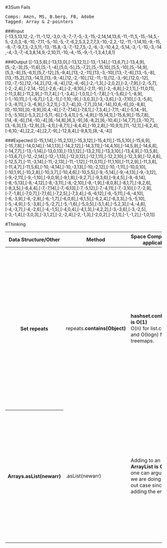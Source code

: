 #3Sum Fails
<pre>
Comps: Amzn, MS, B.berg, FB, Adobe
Tagged: Array & 2-pointers
</pre>

###Input
[-13,5,13,12,-2,-11,-1,12,-3,0,-3,-7,-7,-5,-3,-15,-2,14,14,13,6,-11,-11,5,-15,-14,5,-5,-2,0,3,-8,-10,-7,11,-5,-10,-5,-7,-6,2,5,3,2,7,7,3,-10,-2,2,-12,-11,-1,14,10,-9,-15,-8,-7,-9,7,3,-2,5,11,-13,-15,8,-3,-7,-12,7,5,-2,-6,-3,-10,4,2,-5,14,-3,-1,-10,-3,-14,-4,-3,-7,-4,3,8,14,9,-2,10,11,-10,-4,-15,-9,-1,-1,3,4,1,8,1]



###Output
[[-13,5,8],[-13,13,0],[-13,12,1],[-13,-1,14],[-13,6,7],[-13,4,9],[5,-2,-3],[5,-11,6],[5,-1,-4],[5,0,-5],[5,-7,2],[5,-15,10],[5,5,-10],[5,-14,9],[5,3,-8],[5,-6,1],[5,7,-12],[5,-9,4],[13,-2,-11],[13,-3,-10],[13,-7,-6],[13,-5,-8],[13,-15,2],[13,-14,1],[13,-9,-4],[12,-2,-10],[12,-11,-1],[12,-3,-9],[12,0,-12],[12,-7,-5],[12,-14,2],[12,-8,-4],[12,-6,-6],[-2,-1,3],[-2,0,2],[-2,-7,9],[-2,-5,7],[-2,-2,4],[-2,14,-12],[-2,6,-4],[-2,-8,10],[-2,11,-9],[-2,-6,8],[-2,1,1],[-11,0,11],[-11,3,8],[-11,2,9],[-11,7,4],[-1,-3,4],[-1,0,1],[-1,-7,8],[-1,-5,6],[-1,-8,9],[-1,-10,11],[-1,-6,7],[-1,2,-1],[-1,10,-9],[-3,0,3],[-3,-3,6],[-3,-7,10],[-3,-5,8],[-3,-8,11],[-3,-6,9],[-3,2,1],[-3,7,-4],[0,-7,7],[0,14,-14],[0,6,-6],[0,-8,8],[0,-10,10],[0,-9,9],[0,4,-4],[-7,-7,14],[-7,6,1],[-7,3,4],[-7,11,-4],[-5,14,-9],[-5,-5,10],[-5,3,2],[-5,11,-6],[-5,4,1],[-5,-4,9],[-15,14,1],[-15,6,9],[-15,7,8],[14,-8,-6],[14,-10,-4],[6,-14,8],[6,3,-9],[6,-8,2],[6,-10,4],[-14,7,7],[3,-10,7],[3,-6,3],[3,-12,9],[3,-4,1],[-8,7,1],[-8,4,4],[-10,2,8],[-10,9,1],[11,-12,1],[-6,2,4],[-6,10,-4],[2,2,-4],[2,7,-9],[-12,8,4],[-9,8,1],[8,-4,-4]]


###Expected
[[-15,1,14],[-15,2,13],[-15,3,12],[-15,4,11],[-15,5,10],[-15,6,9],[-15,7,8],[-14,0,14],[-14,1,13],[-14,2,12],[-14,3,11],[-14,4,10],[-14,5,9],[-14,6,8],[-14,7,7],[-13,-1,14],[-13,0,13],[-13,1,12],[-13,2,11],[-13,3,10],[-13,4,9],[-13,5,8],[-13,6,7],[-12,-2,14],[-12,-1,13],[-12,0,12],[-12,1,11],[-12,2,10],[-12,3,9],[-12,4,8],[-12,5,7],[-11,-3,14],[-11,-2,13],[-11,-1,12],[-11,0,11],[-11,1,10],[-11,2,9],[-11,3,8],[-11,4,7],[-11,5,6],[-10,-4,14],[-10,-3,13],[-10,-2,12],[-10,-1,11],[-10,0,10],[-10,1,9],[-10,2,8],[-10,3,7],[-10,4,6],[-10,5,5],[-9,-5,14],[-9,-4,13],[-9,-3,12],[-9,-2,11],[-9,-1,10],[-9,0,9],[-9,1,8],[-9,2,7],[-9,3,6],[-9,4,5],[-8,-6,14],[-8,-5,13],[-8,-4,12],[-8,-3,11],[-8,-2,10],[-8,-1,9],[-8,0,8],[-8,1,7],[-8,2,6],[-8,3,5],[-8,4,4],[-7,-7,14],[-7,-6,13],[-7,-5,12],[-7,-4,11],[-7,-3,10],[-7,-2,9],[-7,-1,8],[-7,0,7],[-7,1,6],[-7,2,5],[-7,3,4],[-6,-6,12],[-6,-5,11],[-6,-4,10],[-6,-3,9],[-6,-2,8],[-6,-1,7],[-6,0,6],[-6,1,5],[-6,2,4],[-6,3,3],[-5,-5,10],[-5,-4,9],[-5,-3,8],[-5,-2,7],[-5,-1,6],[-5,0,5],[-5,1,4],[-5,2,3],[-4,-4,8],[-4,-3,7],[-4,-2,6],[-4,-1,5],[-4,0,4],[-4,1,3],[-4,2,2],[-3,-3,6],[-3,-2,5],[-3,-1,4],[-3,0,3],[-3,1,2],[-2,-2,4],[-2,-1,3],[-2,0,2],[-2,1,1],[-1,-1,2],[-1,0,1]]





#Thinking
<table>
<thread>
<tr>
    <th>Data Structure/Other</th>
    <th>Method</th>
    <th>Space Complexity [If applicable]</th>
    <th>Explain</th>
  	</tr>
  </thread>
<tbody>

<tr>
<th>Set<Object> repeats </th>
  <td> repeats.<b>contains(Object)</b></td>
  <td>
	 <b>hashset.containsKey is O(1)</b>
	 <br/>O(n) for list.contains and O(logn) for treemaps.
  </td>
  <td>
  	I wanted to prevent repeats; hence, I used a Set. I avoided a HashSet, since I would need to extract the keys.
  	In other words, <code>
  	Map< String, List< List<Integer> >> map = Hashmap<>();
  	 </code> would require
  	me to use an Iterator and extract each individual List.
  </td>

</tr>
<!---->
<tr>
<th>Arrays.asList(newarr)</th>
  <td>.asList(newarr) </td>
  <td> Adding to an <b>ArrayList is O(1)</b>; but one can argue
  that we are doing O(n) in out case since we are adding the entire list</td>
  <td>The problem provides me with an primtive integer array; hence, it is unavoidable to work
  with anything else. Not only that, but the problem wants me to return a List of Integer Objects. </td>
  <td> </td>
</tr>
